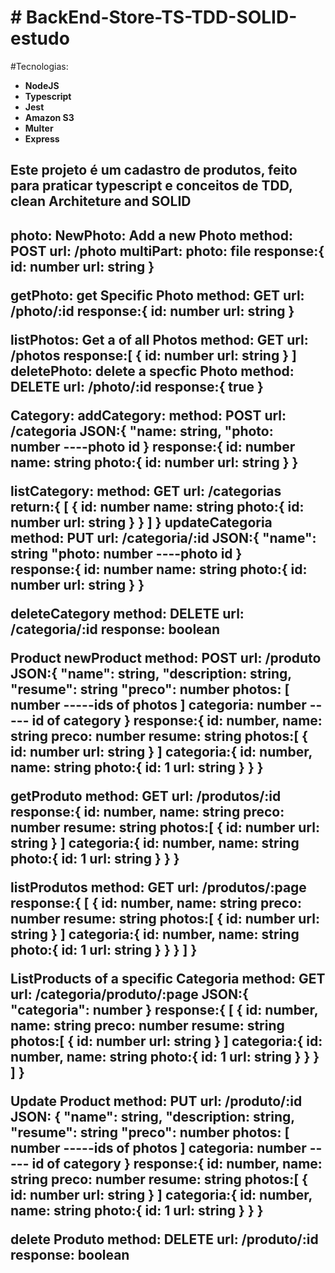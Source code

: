 <h1># BackEnd-Store-TS-TDD-SOLID-estudo </h1>

<p>#Tecnologias:</p>
  <ul>
  <li><b>NodeJS</b></li>
  <li><b>Typescript </b></li>
  <li><b>Jest </b></li>
  <li><b>Amazon S3 </b></li>
  <li> <b>Multer </b></li>
  <li><b>Express </b></li>
</ul>
 
<h2>Este projeto é um cadastro de produtos, feito para praticar typescript e conceitos de TDD, clean Architeture and SOLID<h2>

photo:
  NewPhoto: Add a new Photo
    method: POST
    url: /photo
    multiPart:
      photo: file
    response:{
      id: number
      url: string
    }
  
  getPhoto: get Specific Photo
    method: GET
    url: /photo/:id
    response:{
      id: number
      url: string
    }
  
  listPhotos: Get a of all Photos
    method: GET
    url: /photos
    response:[
      {
        id: number
        url: string
      }
    ]
  deletePhoto: delete a specfic Photo
    method: DELETE
    url: /photo/:id
    response:{
      true
    }

Category:
  addCategory:
    method: POST
    url: /categoria
    JSON:{
      "name: string,
      "photo: number ----photo id
    }
    response:{
      id: number
      name: string
      photo:{
        id: number
        url: string
      }
    }
  
  listCategory:
    method: GET
    url: /categorias
    return:{
      [
        {
          id: number
          name: string
          photo:{
            id: number
            url: string
          }
        }
      ]
    }
    updateCategoria
    method: PUT
    url: /categoria/:id
    JSON:{
      "name": string
      "photo: number ----photo id
    }    
    response:{
      id: number
      name: string
      photo:{
        id: number
        url: string
      }
    }

  deleteCategory
    method: DELETE
    url: /categoria/:id
    response: boolean

Product
  newProduct
    method: POST
    url: /produto
    JSON:{
      "name": string,
      "description: string,
      "resume": string
      "preco": number
      photos: [
        number -----ids of photos
      ] 
      categoria: number ----- id of category
    }
    response:{
      id: number,
      name: string
      preco: number
      resume: string
      photos:[
        {
          id: number
          url: string
        }
      ]
      categoria:{
        id: number,
        name: string
        photo:{
          id: 1
          url: string
        }
      }
    }
  
  getProduto
    method: GET
    url: /produtos/:id
    response:{
      id: number,
      name: string
      preco: number
      resume: string
      photos:[
        {
          id: number
          url: string
        }
      ]
      categoria:{
        id: number,
        name: string
        photo:{
          id: 1
          url: string
        }
      }
    }
  
  listProdutos
    method: GET
    url: /produtos/:page
    response:{
      [
        {
          id: number,
          name: string
          preco: number
          resume: string
          photos:[
            {
              id: number
              url: string
            }
          ]
          categoria:{
            id: number,
            name: string
            photo:{
              id: 1
              url: string
            }
          }
        }
      ]
    }

  ListProducts of a specific Categoria
    method: GET
    url: /categoria/produto/:page
    JSON:{
      "categoria": number
    }
    response:{
      [
        {
          id: number,
          name: string
          preco: number
          resume: string
          photos:[
            {
              id: number
              url: string
            }
          ]
          categoria:{
            id: number,
            name: string
            photo:{
              id: 1
              url: string
            }
          }
        }
      ]
    }
  
  Update Product
    method: PUT
    url: /produto/:id
    JSON:
    {
      "name": string,
      "description: string,
      "resume": string
      "preco": number
      photos: [
        number -----ids of photos
      ] 
      categoria: number ----- id of category
    }
    response:{
      id: number,
      name: string
      preco: number
      resume: string
      photos:[
        {
          id: number
          url: string
        }
      ]
      categoria:{
        id: number,
        name: string
        photo:{
          id: 1
          url: string
        }
      }
    }

  delete Produto
    method: DELETE
    url: /produto/:id
    response: boolean
    





 

